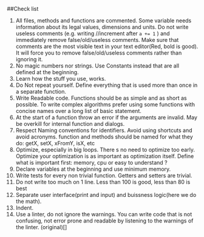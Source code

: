 ##Check list

1. All files, methods and functions are commented. Some variable needs information about its legal values, dimensions and units. Do not write useless comments (e.g. writing //increment after `a += 1` ) and immediately remove false/old/useless comments. Make sure that comments are the most visible text in your text editor(Red, bold is good). It will force you to remove false/old/useless comments rather than ignoring it.
2. No magic numbers nor strings. Use Constants instead that are all defined at the beginning.
3. Learn how the stuff you use, works.
4. Do Not repeat yourself. Define everything that is used more than once in a separate function.
5. Write Readable code. Functions should be as simple and as short as possible. To write complex algorithms prefer using some functions with concise names over a long list of basic statement.
6. At the start of a function throw an error if the arguments are invalid. May be overkill for internal function and dialogs.
7. Respect Naming conventions for identifiers. Avoid using shortcuts and avoid acronyms. function and methods should be named for what they do: getX, setX, xFromY, isX, etc
8. Optimize, especially in big loops. There s no need to optimize too early. Optimize your optimization is as important as optimization itself. Define what is important first: memory, cpu or easy to understand ?
9. Declare variables at the beginning and use minimum memory.
10. Write tests for every non trivial function. Getters and setters are trivial.
11. Do not write too much on 1 line. Less than 100 is good, less than 80 is best
12. Separate user interface(print and input) and buissness logic(here we do the math).
13. Indent.
14. Use a linter, do not ignore the warnings. You can write code that is not confusing, not error prone and readable by listening to the warnings of the linter.
(original)[]